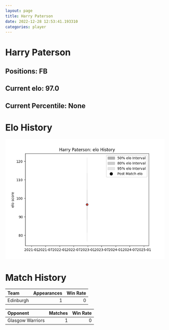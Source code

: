 ```yaml
---  
layout: page  
title: Harry Paterson  
date: 2022-12-28 12:53:41.193310  
categories: player  
---
```

# Harry Paterson

## Positions: FB

## Current elo: 97.0

## Current Percentile: None

# Elo History


![elo history](history_HarryPaterson.png)
# Match History


| Team      |   Appearances |   Win Rate |
|:----------|--------------:|-----------:|
| Edinburgh |             1 |          0 |

| Opponent         |   Matches |   Win Rate |
|:-----------------|----------:|-----------:|
| Glasgow Warriors |         1 |          0 |